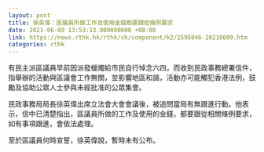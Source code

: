 ```yaml
---
layout: post
title: 徐英偉：區議員所做工作及使用金錢都要跟從條例要求
date: 2021-06-09 13:53:13.000000000 +08:00
link: https://news.rthk.hk/rthk/ch/component/k2/1595046-20210609.htm
categories: rthk
---
```


有民主派區議員早前因派發蠟燭給市民自行悼念六四，而收到民政事務總署信件，指舉辦的活動與區議會工作無關，並影響地區和諧，活動亦可能觸犯香港法例，鼓勵及協助公眾人士參與未經批准的公眾集會。

民政事務局局長徐英偉出席立法會大會會議後，被追問當局有無跟進行動。他表示，信中已清楚指出，區議員所做的工作及使用的金錢，都要跟從相關條例要求，如有事項跟進，會依法處理。

至於區議員何時宣誓，徐英偉說，暫時未有公布。
